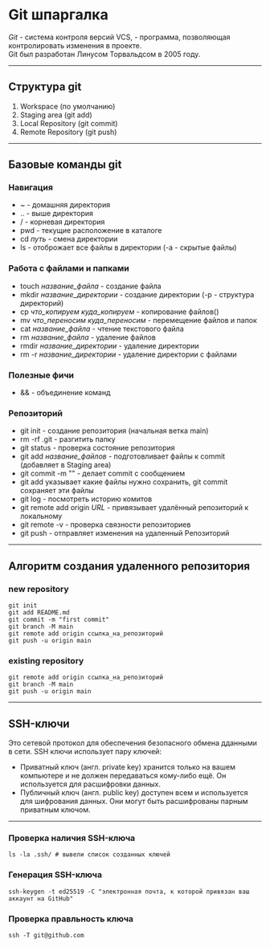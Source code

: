 
# Git шпаргалка
*Git* - система контроля версий VCS, - программа, позволяющая контролировать изменения в проекте.  
Git был разработан Линусом Торвальдсом в 2005 году.
___

## Структура git
1. Workspace (по умолчанию)
2. Staging area (git add)
3. Local Repository (git commit)
4. Remote Repository (git push)
___

## Базовые команды git
### Навигация
* ~ - домашняя директория
* .. - выше директория
* / - корневая директория
* pwd - текущие расположение в каталоге
* cd *путь* - смена директории
* ls - отоброжает все файлы в директории (-a - скрытые файлы)
### Работа с файлами и папками
* touch *название_файла* - создание файла
* mkdir *название_директории* - создание директории (-p - структура директорий)
* cp *что_копируем* *куда_копируем* - копирование файлов()
* mv *что_переносим* *куда_переносим* - перемещение файлов и папок
* cat *название_файла* - чтение текстового файла
* rm *название_файла* - удаление файлов
* rmdir *название_директории* - удаление директории
* rm -r *название_директории* - удаление директории с файлами
### Полезные фичи
* && - объединение команд
### Репозиторий
* git init - создание репозитория (начальная ветка main)
* rm -rf .git - разгитить папку
* git status - проверка состояние репозитория
* git add *название_файлов* - подготовливает файлы к commit (добавляет в Staging area)
* git commit -m "" - делает commit с сообщением
* git add указывает какие файлы нужно сохранить, git commit сохраняет эти файлы
* git log - посмотреть историю комитов
* git remote add origin *URL* - привязывает удалённый репозиторий к локальному
* git remote -v - проверка связности репозиториев
* git push - отправляет изменения на удаленный Репозиторий
___
## Алгоритм создания удаленного репозитория 
### new repository
```
git init
git add README.md
git commit -m "first commit"
git branch -M main
git remote add origin ссылка_на_репозиторий
git push -u origin main 
```
### existing repository
```
git remote add origin ссылка_на_репозиторий
git branch -M main
git push -u origin main 
```
___

## SSH-ключи
Это сетевой протокол для обеспечения безопасного обмена дданными в сети.
SSH ключи использует пару ключей:
* Приватный ключ (англ. private key) хранится только на вашем компьютере и не должен передаваться кому-либо ещё. Он используется для расшифровки данных.
* Публичный ключ (англ. public key) доступен всем и используется для шифрования данных. Они могут быть расшифрованы парным приватным ключом.
___
### Проверка наличия SSH-ключа
```
ls -la .ssh/ # вывели список созданных ключей
```
### Генерация SSH-ключа
```
ssh-keygen -t ed25519 -C "электронная почта, к которой привязан ваш аккаунт на GitHub" 
```
### Проверка правльность ключа
```
ssh -T git@github.com 
```